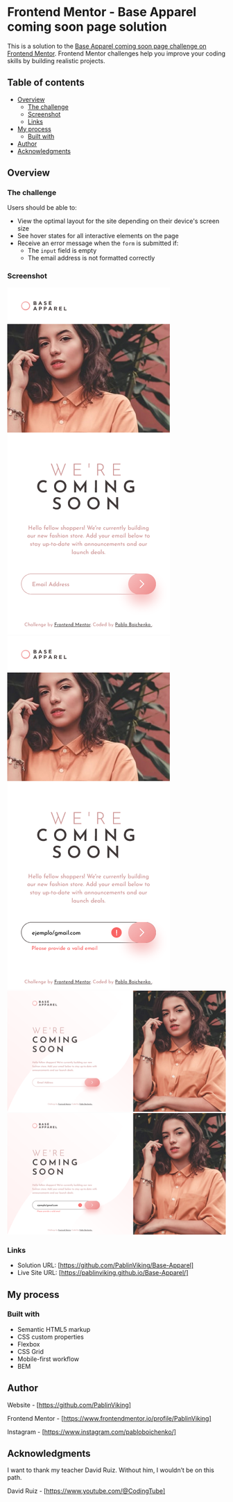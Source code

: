 # Frontend Mentor - Base Apparel coming soon page solution

This is a solution to the [Base Apparel coming soon page challenge on Frontend Mentor](https://www.frontendmentor.io/challenges/base-apparel-coming-soon-page-5d46b47f8db8a7063f9331a0). Frontend Mentor challenges help you improve your coding skills by building realistic projects. 

## Table of contents

- [Overview](#overview)
  - [The challenge](#the-challenge)
  - [Screenshot](#screenshot)
  - [Links](#links)
- [My process](#my-process)
  - [Built with](#built-with)
- [Author](#author)
- [Acknowledgments](#acknowledgments)


## Overview

### The challenge

Users should be able to:

- View the optimal layout for the site depending on their device's screen size
- See hover states for all interactive elements on the page
- Receive an error message when the `form` is submitted if:
  - The `input` field is empty
  - The email address is not formatted correctly

### Screenshot

![alt text](375px.png)
![alt text](<375px error.png>)
![alt text](1440px.png) 
![alt text](<1440px error.png>) 


### Links

- Solution URL: [https://github.com/PablinViking/Base-Apparel]
- Live Site URL: [https://pablinviking.github.io/Base-Apparel/]

## My process

### Built with

- Semantic HTML5 markup
- CSS custom properties
- Flexbox
- CSS Grid
- Mobile-first workflow
- BEM

## Author

Website - [https://github.com/PablinViking]

Frontend Mentor - [https://www.frontendmentor.io/profile/PablinViking]

Instagram - [https://www.instagram.com/pabloboichenko/]

## Acknowledgments

I want to thank my teacher David Ruiz. Without him, I wouldn’t be on this path.

David Ruiz - [https://www.youtube.com/@CodingTube]